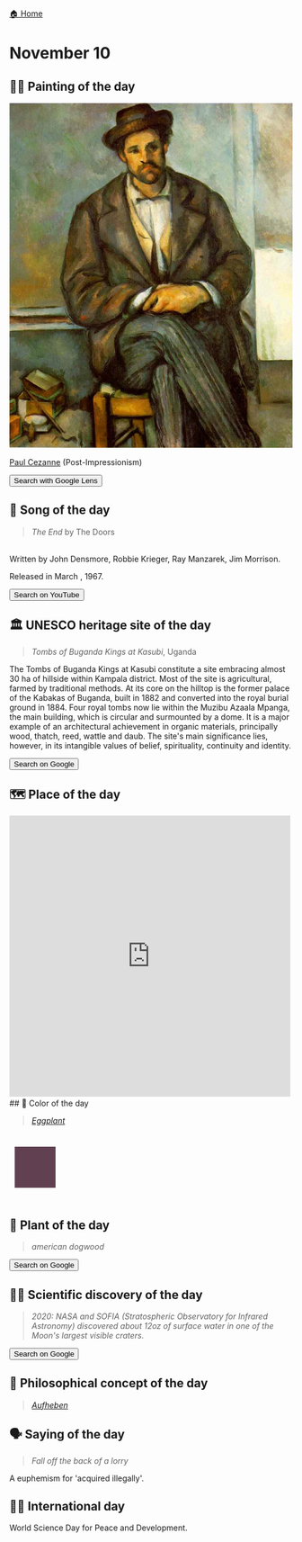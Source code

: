 
[🏠 Home](../../index.md)

# November 10

## 🧑‍🎨 Painting of the day

<img width="600" src="../img/Paul_Cezanne_6.jpg">

[Paul Cezanne](https://en.wikipedia.org/wiki/Paul_Cézanne) (Post-Impressionism)

<button class="btn btn-success"
onclick=" window.open('https://lens.google.com/uploadbyurl?url=https://iretes.github.io/one-a-day/data/img/Paul_Cezanne_6.jpg','_blank')">
Search with Google Lens
</button>

## 🎼 Song of the day

> *The End*
by The Doors

<br />Written by John Densmore, Robbie Krieger, Ray Manzarek, Jim Morrison.

Released in March , 1967.

<button class="btn btn-success"
onclick=" window.open('http://www.youtube.com/search?q=The End by The Doors','_blank')">
Search on YouTube
</button>

## 🏛️ UNESCO heritage site of the day

> *Tombs of Buganda Kings at Kasubi*, Uganda

<p>The Tombs of Buganda Kings at Kasubi constitute a site embracing almost 30 ha of hillside within Kampala district. Most of the site is agricultural, farmed by traditional methods. At its core on the hilltop is the former palace of the Kabakas of Buganda, built in 1882 and converted into the royal burial ground in 1884. Four royal tombs now lie within the Muzibu Azaala Mpanga, the main building, which is circular and surmounted by a dome. It is a major example of an architectural achievement in organic materials, principally wood, thatch, reed, wattle and daub. The site's main significance lies, however, in its intangible values of belief, spirituality, continuity and identity.</p>

<button class="btn btn-success"
onclick=" window.open('http://www.google.com/search?q=Tombs of Buganda Kings at Kasubi','_blank')">
Search on Google
</button>

## 🗺️ Place of the day

<iframe
src="https://www.mapcrunch.com"
name="mapcrunch"
width="500"
height="500"
allowTransparency="true"
scrolling="no"
frameborder="0"
>
</iframe>
## 🎨 Color of the day

> *[Eggplant](https://en.wikipedia.org/wiki/Eggplant_(color))*

<div style="color:#614051; font-size: 100px;">&#9632;</div>

## 🌿 Plant of the day

> *american dogwood*

<button class="btn btn-success"
onclick=" window.open('http://www.google.com/search?q=american dogwood','_blank')">
Search on Google
</button>

## 🧑‍🔬 Scientific discovery of the day

> *2020: NASA and SOFIA (Stratospheric Observatory for Infrared Astronomy) discovered about 12oz of surface water in one of the Moon's largest visible craters.*

<button class="btn btn-success"
onclick=" window.open('http://www.google.com/search?q=2020: NASA and SOFIA (Stratospheric Observatory for Infrared Astronomy) discovered about 12oz of surface water in one of the Moon s largest visible craters.','_blank')"> 
Search on Google
</button>

## 💭 Philosophical concept of the day

> *[Aufheben](https://en.wikipedia.org/wiki/Aufheben)*

## 🗣️ Saying of the day

> *Fall off the back of a lorry*

A euphemism for 'acquired illegally'.

## 🏳️‍🌈 International day

World Science Day for Peace and Development.